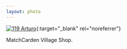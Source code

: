 ```yaml
---
layout: photo
---
```


[![119 Arturo](https://c1.staticflickr.com/1/566/22295111531_94f15ccb45_c.jpg)](https://www.flickr.com/photos/131440297@N08/22295111531/){:target="_blank" rel="noreferrer"}

MatchCarden Village Shop.
